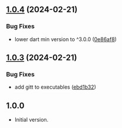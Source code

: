 ## [1.0.4](https://github.com/rIIh/gitt-dart/compare/v1.0.3...v1.0.4) (2024-02-21)


### Bug Fixes

* lower dart min version to ^3.0.0 ([0e86af8](https://github.com/rIIh/gitt-dart/commit/0e86af8521c0412abbaf44363c32fc867acbb02c))

## [1.0.3](https://github.com/rIIh/gitt-dart/compare/v1.0.2...v1.0.3) (2024-02-21)


### Bug Fixes

* add gitt to executables ([ebd1b32](https://github.com/rIIh/gitt-dart/commit/ebd1b32517ed0c3263efef2e3445983f585d0b3e))

## 1.0.0

- Initial version.
